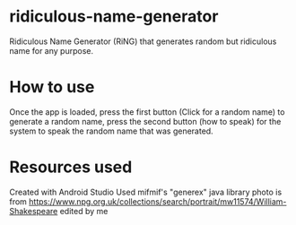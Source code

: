 # ridiculous-name-generator
Ridiculous Name Generator (RiNG) that generates random but ridiculous name for any purpose.

# How to use
Once the app is loaded,
press the first button (Click for a random name) to generate a random name, 
press the second button (how to speak) for the system to speak the random name that was generated.

# Resources used
Created with Android Studio
Used mifmif's "generex" java library
photo is from https://www.npg.org.uk/collections/search/portrait/mw11574/William-Shakespeare edited by me
